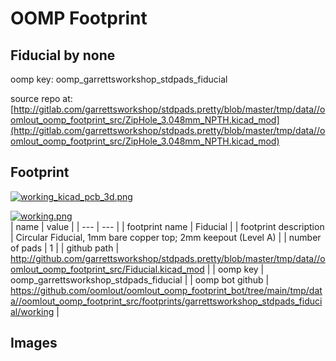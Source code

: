 # OOMP Footprint  
## Fiducial  by none  
  
oomp key: oomp_garrettsworkshop_stdpads_fiducial  
  
source repo at: [http://gitlab.com/garrettsworkshop/stdpads.pretty/blob/master/tmp/data//oomlout_oomp_footprint_src/ZipHole_3.048mm_NPTH.kicad_mod](http://gitlab.com/garrettsworkshop/stdpads.pretty/blob/master/tmp/data//oomlout_oomp_footprint_src/ZipHole_3.048mm_NPTH.kicad_mod)  
## Footprint  
  
[![working_kicad_pcb_3d.png](working_kicad_pcb_3d_600.png)](working_kicad_pcb_3d.png)  
  
[![working.png](working_600.png)](working.png)  
| name | value | 
| --- | --- | 
| footprint name | Fiducial | 
| footprint description | Circular Fiducial, 1mm bare copper top; 2mm keepout (Level A) | 
| number of pads | 1 | 
| github path | http://github.com/garrettsworkshop/stdpads.pretty/blob/master/tmp/data//oomlout_oomp_footprint_src/Fiducial.kicad_mod | 
| oomp key | oomp_garrettsworkshop_stdpads_fiducial | 
| oomp bot github | https://github.com/oomlout/oomlout_oomp_footprint_bot/tree/main/tmp/data//oomlout_oomp_footprint_src/footprints/garrettsworkshop_stdpads_fiducial/working | 
## Images  
